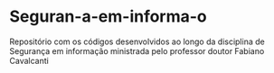 # Seguran-a-em-informa-o
Repositório com os códigos desenvolvidos ao longo da disciplina de Segurança em informação ministrada pelo professor doutor Fabiano Cavalcanti
